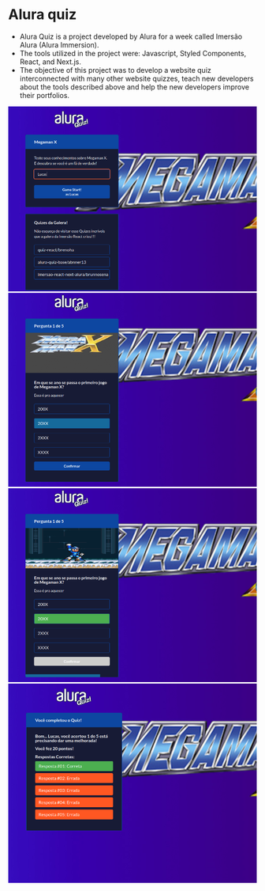 # Alura quiz

- Alura Quiz is a project developed by Alura for a week called Imersão Alura (Alura Immersion).
- The tools utilized in the project were: Javascript, Styled Components, React, and Next.js.
- The objective of this project was to develop a website quiz interconnected with many other website quizzes, teach new developers about the tools described above and help the new developers improve their portfolios.

![image](https://github.com/LucasSousa09/alura-megamanxquiz/blob/main/home.png)
![alt text](https://github.com/LucasSousa09/alura-megamanxquiz/blob/main/quiz-question.png?raw=true)
![alt text](https://github.com/LucasSousa09/alura-megamanxquiz/blob/main/right-answer.png?raw=true)
![alt text](https://github.com/LucasSousa09/alura-megamanxquiz/blob/main/quiz-results.png?raw=true)
